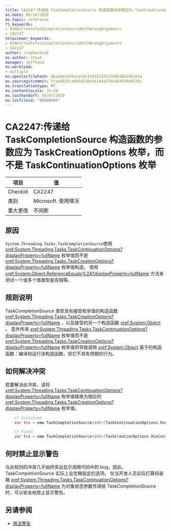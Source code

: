 ```yaml
---
title: CA2247:传递给 TaskCompletionSource 构造函数的参数应为 TaskCreationOptions 枚举，而不是 TaskContinuationOptions 枚举
ms.date: 05/16/2020
ms.topic: reference
f1_keywords:
- DoNotCreateTaskCompletionSourceWithWrongArguments
- CA2247
helpviewer_keywords:
- DoNotCreateTaskCompletionSourceWithWrongArguments
- CA2247
author: stephentoub
ms.author: stoub
manager: jeffhand
ms.workload:
- multiple
ms.openlocfilehash: 86aa9dcbd3aca14c31833323512896186236c63a
ms.sourcegitcommit: 5caad925ca0b5d136416144a279e984836d8f28c
ms.translationtype: MT
ms.contentlocale: zh-CN
ms.lasthandoff: 09/07/2020
ms.locfileid: "89509466"
---
```

# <a name="ca2247-argument-passed-to-taskcompletionsource-constructor-should-be-taskcreationoptions-enum-instead-of-taskcontinuationoptions-enum"></a>CA2247:传递给 TaskCompletionSource 构造函数的参数应为 TaskCreationOptions 枚举，而不是 TaskContinuationOptions 枚举

|项目|值|
|-|-|
|CheckId|CA2247|
|类别|Microsoft. 使用情况|
|重大更改|不间断|

## <a name="cause"></a>原因

`System.Threading.Tasks.TaskCompletionSource`使用 <xref:System.Threading.Tasks.TaskContinuationOptions?displayProperty=fullName> 枚举值而不是 <xref:System.Threading.Tasks.TaskCreationOptions?displayProperty=fullName> 枚举值构造。
使用 <xref:System.Object.ReferenceEquals%2A?displayProperty=fullName> 方法来测试一个或多个值类型是否相等。

## <a name="rule-description"></a>规则说明

TaskCompletionSource 类型具有接受枚举值的构造函数 <xref:System.Threading.Tasks.TaskCreationOptions?displayProperty=fullName> ，以及接受的另一个构造函数 <xref:System.Object> 。  意外传递 <xref:System.Threading.Tasks.TaskContinuationOptions?displayProperty=fullName> 枚举值而不是 <xref:System.Threading.Tasks.TaskCreationOptions?displayProperty=fullName> 枚举值将导致调用 <xref:System.Object> 基于的构造函数：编译和运行该构造函数，但它不具有预期的行为。

## <a name="how-to-fix-violations"></a>如何解决冲突

若要解决此冲突，请将 <xref:System.Threading.Tasks.TaskContinuationOptions?displayProperty=fullName> 枚举值替换为相应的 <xref:System.Threading.Tasks.TaskCreationOptions?displayProperty=fullName> 枚举值。

```csharp
    // Violation
    var tcs = new TaskCompletionSource<int>(TaskContinuationOptions.RunContinuationsAsynchronously);

    // Fixed
    var tcs = new TaskCompletionSource<int>(TaskCreationOptions.RunContinuationsAsynchronously);
```

## <a name="when-to-suppress-warnings"></a>何时禁止显示警告

与此规则的冲突几乎始终突出显示调用代码中的 bug，因此，TaskCompletionSource 实际上会忽略指定的选项。  仅当开发人员实际打算将装箱 <xref:System.Threading.Tasks.TaskContinuationOptions?displayProperty=fullName> 为对象状态参数传递给 TaskCompletionSource 时，可以安全地禁止显示警告。

## <a name="see-also"></a>另请参阅

- [用法警告](../code-quality/usage-warnings.md)
